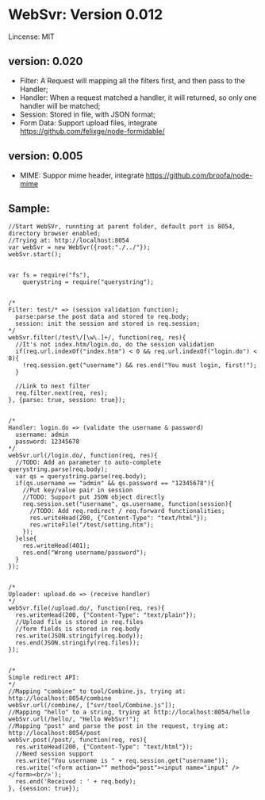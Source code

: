 WebSvr: Version 0.012
==============
Lincense: MIT

version: 0.020
--------------
- Filter: A Request will mapping all the filters first, and then pass to the Handler;
- Handler: When a request matched a handler, it will returned, so only one handler will be matched;
- Session: Stored in file, with JSON format;
- Form Data: Support upload files, integrate https://github.com/felixge/node-formidable/

version: 0.005
--------------
- MIME: Suppor mime header, integrate https://github.com/broofa/node-mime

Sample:
--------------

    //Start WebSVr, runnting at parent folder, default port is 8054, directory browser enabled;
    //Trying at: http://localhost:8054
    var webSvr = new WebSvr({root:"./../"});
    webSvr.start();


    var	fs = require("fs"),
        querystring = require("querystring");


    /*
    Filter: test/* => (session validation function);
      parse:parse the post data and stored to req.body;
      session: init the session and stored in req.session; 
    */
    webSvr.filter(/test\/[\w\.]+/, function(req, res){
      //It's not index.htm/login.do, do the session validation
      if(req.url.indexOf("index.htm") < 0 && req.url.indexOf("login.do") < 0){
        !req.session.get("username") && res.end("You must login, first!");
      }

      //Link to next filter
      req.filter.next(req, res);
    }, {parse: true, session: true});


    /*
    Handler: login.do => (validate the username & password)
      username: admin
      password: 12345678
    */
    webSvr.url(/login.do/, function(req, res){
      //TODO: Add an parameter to auto-complete querystring.parse(req.body);
      var qs = querystring.parse(req.body);
      if(qs.username == "admin" && qs.password == "12345678"){
        //Put key/value pair in session
        //TODO: Support put JSON object directly
        req.session.set("username", qs.username, function(session){
          //TODO: Add req.redirect / req.forward functionalities;
          res.writeHead(200, {"Content-Type": "text/html"});
          res.writeFile("/test/setting.htm");
        });
      }else{
        res.writeHead(401);
        res.end("Wrong username/password");
      }
    });


    /*
    Uploader: upload.do => (receive handler)
    */
    webSvr.file(/upload.do/, function(req, res){
      res.writeHead(200, {"Content-Type": "text/plain"});
      //Upload file is stored in req.files
      //form fields is stored in req.body
      res.write(JSON.stringify(req.body));
      res.end(JSON.stringify(req.files));
    });


    /*
    Simple redirect API:
    */
    //Mapping "combine" to tool/Combine.js, trying at: http://localhost:8054/combine
    webSvr.url(/combine/, ["svr/tool/Combine.js"]);
    //Mapping "hello" to a string, trying at http://localhost:8054/hello
    webSvr.url(/hello/, "Hello WebSvr!");
    //Mapping "post" and parse the post in the request, trying at: http://localhost:8054/post
    webSvr.post(/post/, function(req, res){
      res.writeHead(200, {"Content-Type": "text/html"});
      //Need session support
      res.write("You username is " + req.session.get("username"));
      res.write('<form action="" method="post"><input name="input" /></form><br/>');
      res.end('Received : ' + req.body);
    }, {session: true});